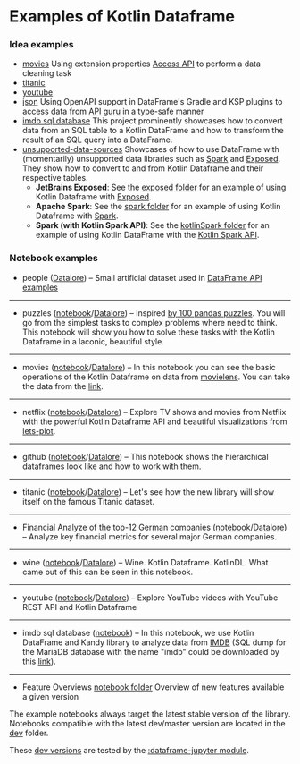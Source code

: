 # Examples of Kotlin Dataframe

### Idea examples
* [movies](idea-examples/movies) Using extension properties [Access API](https://kotlin.github.io/dataframe/apilevels.html) to perform a data cleaning task
* [titanic](idea-examples/titanic)
* [youtube](idea-examples/youtube)
* [json](idea-examples/json) Using OpenAPI support in DataFrame's Gradle and KSP plugins to access data from [API guru](https://apis.guru/) in a type-safe manner
* [imdb sql database](https://github.com/zaleslaw/KotlinDataFrame-SQL-Examples) This project prominently showcases how to convert data from an SQL table to a Kotlin DataFrame 
and how to transform the result of an SQL query into a DataFrame.
* [unsupported-data-sources](idea-examples/unsupported-data-sources) Showcases of how to use DataFrame with
  (momentarily) unsupported data libraries such as [Spark](https://spark.apache.org/) and [Exposed](https://github.com/JetBrains/Exposed).
They show how to convert to and from Kotlin Dataframe and their respective tables.
  * **JetBrains Exposed**: See the [exposed folder](./idea-examples/unsupported-data-sources/src/main/kotlin/org/jetbrains/kotlinx/dataframe/examples/exposed)
    for an example of using Kotlin Dataframe with [Exposed](https://github.com/JetBrains/Exposed).
  * **Apache Spark**: See the [spark folder](./idea-examples/unsupported-data-sources/src/main/kotlin/org/jetbrains/kotlinx/dataframe/examples/spark)
    for an example of using Kotlin Dataframe with [Spark](https://spark.apache.org/).
  * **Spark (with Kotlin Spark API)**: See the [kotlinSpark folder](./idea-examples/unsupported-data-sources/src/main/kotlin/org/jetbrains/kotlinx/dataframe/examples/kotlinSpark)
    for an example of using Kotlin DataFrame with the [Kotlin Spark API](https://github.com/JetBrains/kotlin-spark-api).


### Notebook examples

* people ([Datalore](https://datalore.jetbrains.com/view/notebook/aOTioEClQQrsZZBKeUPAQj)) &ndash;
Small artificial dataset used in [DataFrame API examples](https://kotlin.github.io/dataframe/operations.html) 
___
* puzzles ([notebook](notebooks/puzzles/40%20puzzles.ipynb)/[Datalore](https://datalore.jetbrains.com/view/notebook/CVp3br3CDXjUGaxxqfJjFF)) &ndash;
Inspired [by 100 pandas puzzles](https://github.com/ajcr/100-pandas-puzzles). You will go from the simplest tasks to 
complex problems where need to think. This notebook will show you how to solve these tasks with the Kotlin 
Dataframe in a laconic, beautiful style.
___
* movies ([notebook](notebooks/movies/movies.ipynb)/[Datalore](https://datalore.jetbrains.com/view/notebook/89IMYb1zbHZxHfwAta6eKP)) &ndash;
In this notebook you can see the basic operations of the Kotlin Dataframe on data from [movielens](https://movielens.org/).
You can take the data from the [link](https://grouplens.org/datasets/movielens/latest/).
___
* netflix ([notebook](notebooks/netflix/netflix.ipynb)/[Datalore](https://datalore.jetbrains.com/view/notebook/xSJ4rx49hcH71pPnFgZBCq)) &ndash;
Explore TV shows and movies from Netflix with the powerful Kotlin Dataframe API and beautiful
visualizations from [lets-plot](https://github.com/JetBrains/lets-plot-kotlin).
___
* github ([notebook](notebooks/github/github.ipynb)/[Datalore](https://datalore.jetbrains.com/view/notebook/P9n6jYL4mmY1gx3phz5TsX)) &ndash;
This notebook shows the hierarchical dataframes look like and how to work with them.
___
* titanic ([notebook](notebooks/titanic/Titanic.ipynb)/[Datalore](https://datalore.jetbrains.com/view/notebook/B5YeMMONSAR78FgKQ9yJyW)) &ndash;
Let's see how the new library will show itself on the famous Titanic dataset.
___
* Financial Analyze of the top-12 German companies ([notebook](notebooks/top_12_german_companies)/[Datalore](https://datalore.jetbrains.com/report/static/KQKedA4jDrKu63O53gEN0z/MDg5pHcGvRdDVQnPLmwjuc)) &ndash;
  Analyze key financial metrics for several major German companies.
___
* wine ([notebook](notebooks/wine/WineNetWIthKotlinDL.ipynb)/[Datalore](https://datalore.jetbrains.com/view/notebook/aK9vYHH8pCA8H1KbKB5WsI)) &ndash;
  Wine. Kotlin Dataframe. KotlinDL. What came out of this can be seen in this notebook.
___
* youtube ([notebook](notebooks/youtube/Youtube.ipynb)/[Datalore](https://datalore.jetbrains.com/view/notebook/uXH0VfIM6qrrmwPJnLBi0j)) &ndash;
Explore YouTube videos with YouTube REST API and Kotlin Dataframe 

___
* imdb sql database ([notebook](https://github.com/zaleslaw/KotlinDataFrame-SQL-Examples/blob/master/notebooks/imdb.ipynb)) &ndash; In this notebook, we use Kotlin DataFrame and Kandy library to analyze data from [IMDB](https://datasets.imdbws.com/) (SQL dump for the MariaDB database with the name "imdb" could be downloaded by this [link](https://drive.google.com/file/d/10HnOu0Yem2Tkz_34SfvDoHTVqF_8b4N7/view?usp=sharing)).

---
* Feature Overviews [notebook folder](notebooks/feature_overviews)
  Overview of new features available a given version

The example notebooks always target the latest stable version of the library.
Notebooks compatible with the latest dev/master version are located in the [dev](notebooks/dev) folder.

These [dev versions](notebooks/dev) are tested by the 
[:dataframe-jupyter module](../dataframe-jupyter/src/test/kotlin/org/jetbrains/kotlinx/dataframe/jupyter).
